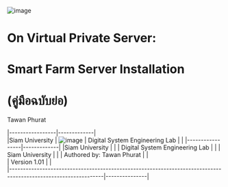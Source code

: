 ![image](https://user-images.githubusercontent.com/37249027/218273460-1c18a18e-b4a5-4b00-b155-feb20d4cb7b7.png)

# On Virtual Private Server: 
# Smart Farm Server Installation 
# (คู่มือฉบับย่อ)

  Tawan Phurat 
  
|-----------------|-------------|  
|Siam University | ![image](https://user-images.githubusercontent.com/37249027/218273504-f589e290-0608-45a8-902a-a9ecec704975.png) |
 Digital System Engineering Lab |   |
|-----------------|-------------|
|Siam University  | |
| Digital System Engineering Lab |   |
| Siam University |  |
| Authored by: Tawan Phurat |    |  
| Version 1.01 |   |          
|----------------------------------------------------------------------------------------------------------------|---------------|
